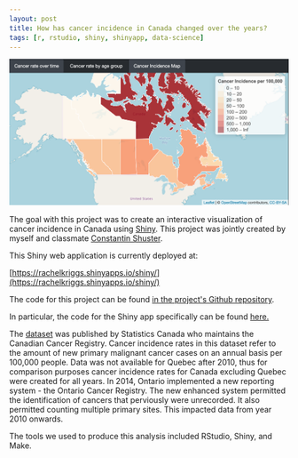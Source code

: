 ```yaml
---
layout: post
title: How has cancer incidence in Canada changed over the years?
tags: [r, rstudio, shiny, shinyapp, data-science]
---
```


<img src="/figs/2019-01-30-cancer/shiny_map.png" class="fit image">

The goal with this project was to create an interactive visualization of cancer incidence in Canada using [Shiny](https://shiny.rstudio.com/). This project was jointly created by myself and classmate [Constantin Shuster](https://github.com/shusterc).

This Shiny web application is currently deployed at:

[https://rachelkriggs.shinyapps.io/shiny/](https://rachelkriggs.shinyapps.io/shiny/)

The code for this project can be found [in the project's Github repository](https://github.com/UBC-MDS/DSCI_532_Cancer-Incidence).

In particular, the code for the Shiny app specifically can be found [here.](https://github.com/UBC-MDS/DSCI_532_Cancer-Incidence/blob/4.1/shiny/app.R)

The [dataset](https://open.canada.ca/data/en/dataset/e667992c-5f2e-425a-8a44-a880930d82d8) was published by Statistics Canada who maintains the Canadian Cancer Registry. Cancer incidence rates in this dataset refer to the amount of new primary malignant cancer cases on an annual basis per 100,000 people. Data was not available for Quebec after 2010, thus for comparison purposes cancer incidence rates for Canada excluding Quebec were created for all years. In 2014, Ontario implemented a new reporting system - the Ontario Cancer Registry. The new enhanced system permitted the identification of cancers that perviously were unrecorded. It also permitted counting multiple primary sites. This impacted data from year 2010 onwards.

The tools we used to produce this analysis included RStudio, Shiny, and Make.
